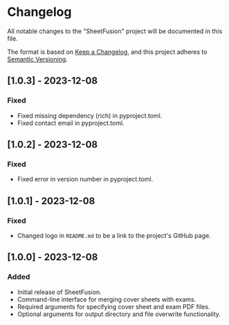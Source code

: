 # Changelog

All notable changes to the "SheetFusion" project will be documented in this file.

The format is based on [Keep a Changelog](https://keepachangelog.com/en/1.0.0/), and this project adheres to [Semantic Versioning](https://semver.org/spec/v2.0.0.html).

## [1.0.3] - 2023-12-08

### Fixed

- Fixed missing dependency (rich) in pyproject.toml.
- Fixed contact email in pyproject.toml.

## [1.0.2] - 2023-12-08

### Fixed

- Fixed error in version number in pyproject.toml.

## [1.0.1] - 2023-12-08

### Fixed

- Changed logo in `README.md` to be a link to the project's GitHub page.

## [1.0.0] - 2023-12-08

### Added

- Initial release of SheetFusion.
- Command-line interface for merging cover sheets with exams.
- Required arguments for specifying cover sheet and exam PDF files.
- Optional arguments for output directory and file overwrite functionality.
